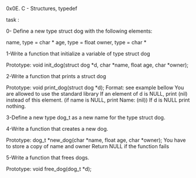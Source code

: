 0x0E. C - Structures, typedef

task :

0- Define a new type struct dog with the following elements:

name, type = char *
age, type = float
owner, type = char *

1-Write a function that initialize a variable of type struct dog

Prototype: void init_dog(struct dog *d, char *name, float age, char *owner);

2-Write a function that prints a struct dog

Prototype: void print_dog(struct dog *d);
Format: see example bellow
You are allowed to use the standard library
If an element of d is NULL, print (nil) instead of this element. (if name is NULL, print Name: (nil))
If d is NULL print nothing.

3-Define a new type dog_t as a new name for the type struct dog.

4-Write a function that creates a new dog.

Prototype: dog_t *new_dog(char *name, float age, char *owner);
You have to store a copy of name and owner
Return NULL if the function fails

5-Write a function that frees dogs.

Prototype: void free_dog(dog_t *d);
